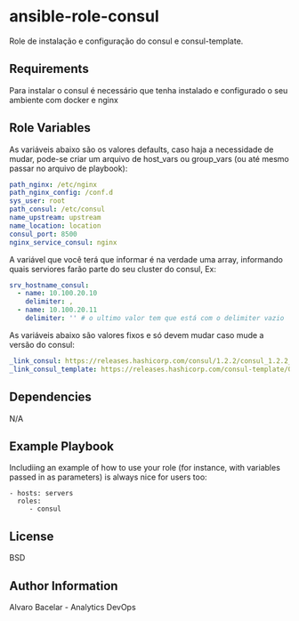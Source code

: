 ansible-role-consul
=========

Role de instalação e configuração do consul e consul-template.

Requirements
------------

Para instalar o consul é necessário que tenha instalado e configurado o seu ambiente com docker e nginx

Role Variables
--------------

As variáveis abaixo são os valores defaults, caso haja a necessidade de mudar, pode-se criar um arquivo de host_vars ou group_vars (ou até mesmo passar no arquivo de playbook): 
```yml
path_nginx: /etc/nginx
path_nginx_config: /conf.d
sys_user: root
path_consul: /etc/consul
name_upstream: upstream
name_location: location
consul_port: 8500
nginx_service_consul: nginx
```

A variável que você terá que informar é na verdade uma array, informando quais serviores farão parte do seu cluster do consul, Ex: 
```yml
srv_hostname_consul:
  - name: 10.100.20.10
    delimiter: ,
  - name: 10.100.20.11
    delimiter: '' # o ultimo valor tem que está com o delimiter vazio
```

As variáveis abaixo são valores fixos e só devem mudar caso mude a versão do consul: 
```yml
_link_consul: https://releases.hashicorp.com/consul/1.2.2/consul_1.2.2_linux_amd64.zip
_link_consul_template: https://releases.hashicorp.com/consul-template/0.19.5/consul-template_0.19.5_linux_amd64.tgz
```

Dependencies
------------

N/A

Example Playbook
----------------

Includiing an example of how to use your role (for instance, with variables passed in as parameters) is always nice for users too:

    - hosts: servers
      roles:
         - consul

License
-------

BSD

Author Information
------------------
Alvaro Bacelar - Analytics DevOps

